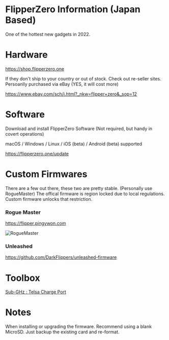 # FlipperZero Information (Japan Based) #

One of the hottest new gadgets in 2022. 

# Hardware # 

https://shop.flipperzero.one

If they don't ship to your country or out of stock.
Check out re-seller sites.
Persoanlly purchased via eBay (YES, it will cost more)

https://www.ebay.com/sch/i.html?_nkw=flipper+zero&_sop=12


# Software #

Download and install FlipperZero Software (Not required, but handy in covert operations)

macOS / Windows / Linux / iOS (beta) / Android (beta) supported

https://flipperzero.one/update


# Custom Firmwares #

There are a few out there, these two are pretty stable.
(Personally use RogueMaster)
The offical firmware is region locked due to local regulations.
Custom firmware unlocks that restriction.

### Rogue Master ###

https://flipper.pingywon.com

![RogueMaster](https://github.com/7ang0n1n3/flipperzero/blob/main/assets/rougemaster.gif)


### Unleashed ###

https://github.com/DarkFlippers/unleashed-firmware


# Toolbox #

[Sub-GHz : Telsa Charge Port ](toolbox/sub-ghz/telsa.md)

# Notes #

When installing or upgrading the firmware. 
Recommend using a blank MicroSD. Just backup
the existing card and re-format.



